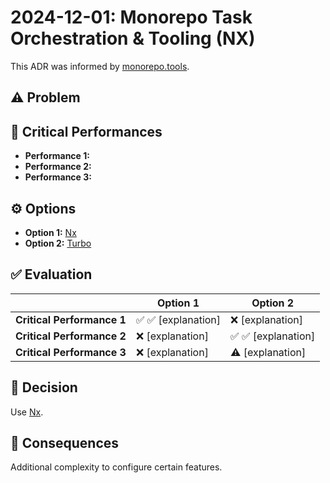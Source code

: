 # 2024-12-01: Monorepo Task Orchestration & Tooling (NX)

This ADR was informed by [monorepo.tools](https://monorepo.tools/).

## ⚠️ Problem

## 💯 Critical Performances

- **Performance 1:**
- **Performance 2:**
- **Performance 3:**

## ⚙️ Options

- **Option 1:** [Nx](https://nx.dev/)
- **Option 2:** [Turbo](https://turbo.build/)

## ✅ Evaluation

|                            | **Option 1**        | **Option 2**        |
| -------------------------- | ------------------- | ------------------- |
| **Critical Performance 1** | ✅ ✅ [explanation] | ❌ [explanation]    |
| **Critical Performance 2** | ❌ [explanation]    | ✅ ✅ [explanation] |
| **Critical Performance 3** | ❌ [explanation]    | ⚠️ [explanation]    |

## 🌳 Decision

Use [Nx](https://nx.dev/).

## 🚨 Consequences

Additional complexity to configure certain features.
